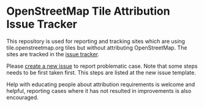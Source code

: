 OpenStreetMap Tile Attribution Issue Tracker
======================================

This repository is used for reporting and tracking sites which are using tile.openstreetmap.org tiles but without attributing OpenStreetMap. The sites are tracked in the [issue tracker](https://github.com/openstreetmap/tile-attribution/issues).

Please [create a new issue](https://github.com/openstreetmap/tile-attribution/issues/new/choose) to report problematic case. Note that some steps needs to be first taken first. This steps are listed at the new issue template.

Help with educating people about attribution requirements is welcome and helpful, reporting cases where it has not resulted in improvements is also encouraged.
